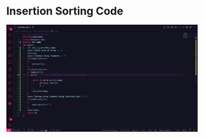 # Insertion Sorting Code
![ALT Text](https://github.com/omkara18/Data-Structure/blob/master/Sort/Insertion%20Sort/Output/Insertion.png)

